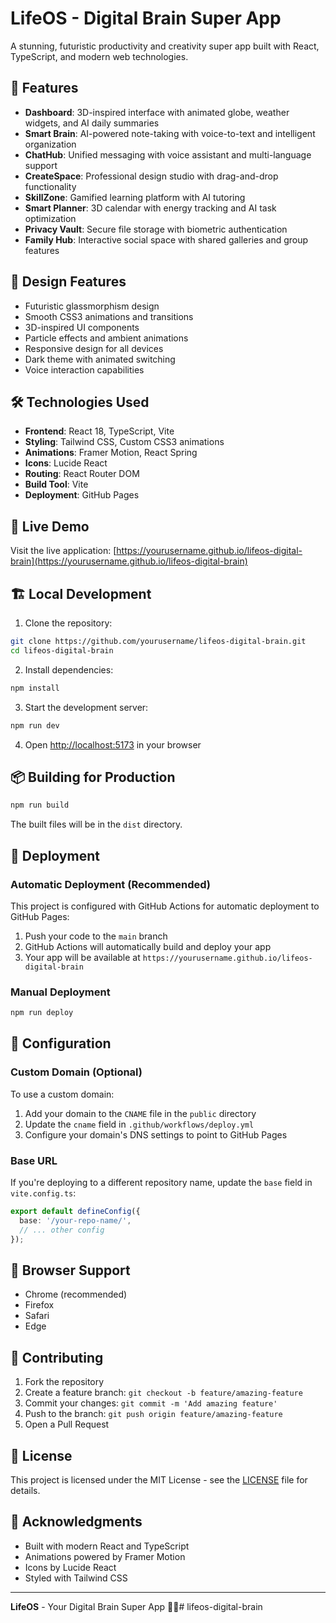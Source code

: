 # LifeOS - Digital Brain Super App

A stunning, futuristic productivity and creativity super app built with React, TypeScript, and modern web technologies.

## 🚀 Features

- **Dashboard**: 3D-inspired interface with animated globe, weather widgets, and AI daily summaries
- **Smart Brain**: AI-powered note-taking with voice-to-text and intelligent organization
- **ChatHub**: Unified messaging with voice assistant and multi-language support
- **CreateSpace**: Professional design studio with drag-and-drop functionality
- **SkillZone**: Gamified learning platform with AI tutoring
- **Smart Planner**: 3D calendar with energy tracking and AI task optimization
- **Privacy Vault**: Secure file storage with biometric authentication
- **Family Hub**: Interactive social space with shared galleries and group features

## 🎨 Design Features

- Futuristic glassmorphism design
- Smooth CSS3 animations and transitions
- 3D-inspired UI components
- Particle effects and ambient animations
- Responsive design for all devices
- Dark theme with animated switching
- Voice interaction capabilities

## 🛠️ Technologies Used

- **Frontend**: React 18, TypeScript, Vite
- **Styling**: Tailwind CSS, Custom CSS3 animations
- **Animations**: Framer Motion, React Spring
- **Icons**: Lucide React
- **Routing**: React Router DOM
- **Build Tool**: Vite
- **Deployment**: GitHub Pages

## 🚀 Live Demo

Visit the live application: [https://yourusername.github.io/lifeos-digital-brain](https://yourusername.github.io/lifeos-digital-brain)

## 🏗️ Local Development

1. Clone the repository:
```bash
git clone https://github.com/yourusername/lifeos-digital-brain.git
cd lifeos-digital-brain
```

2. Install dependencies:
```bash
npm install
```

3. Start the development server:
```bash
npm run dev
```

4. Open [http://localhost:5173](http://localhost:5173) in your browser

## 📦 Building for Production

```bash
npm run build
```

The built files will be in the `dist` directory.

## 🚀 Deployment

### Automatic Deployment (Recommended)

This project is configured with GitHub Actions for automatic deployment to GitHub Pages:

1. Push your code to the `main` branch
2. GitHub Actions will automatically build and deploy your app
3. Your app will be available at `https://yourusername.github.io/lifeos-digital-brain`

### Manual Deployment

```bash
npm run deploy
```

## 🔧 Configuration

### Custom Domain (Optional)

To use a custom domain:

1. Add your domain to the `CNAME` file in the `public` directory
2. Update the `cname` field in `.github/workflows/deploy.yml`
3. Configure your domain's DNS settings to point to GitHub Pages

### Base URL

If you're deploying to a different repository name, update the `base` field in `vite.config.ts`:

```typescript
export default defineConfig({
  base: '/your-repo-name/',
  // ... other config
});
```

## 📱 Browser Support

- Chrome (recommended)
- Firefox
- Safari
- Edge

## 🤝 Contributing

1. Fork the repository
2. Create a feature branch: `git checkout -b feature/amazing-feature`
3. Commit your changes: `git commit -m 'Add amazing feature'`
4. Push to the branch: `git push origin feature/amazing-feature`
5. Open a Pull Request

## 📄 License

This project is licensed under the MIT License - see the [LICENSE](LICENSE) file for details.

## 🙏 Acknowledgments

- Built with modern React and TypeScript
- Animations powered by Framer Motion
- Icons by Lucide React
- Styled with Tailwind CSS

---

**LifeOS** - Your Digital Brain Super App 🧠✨# lifeos-digital-brain
